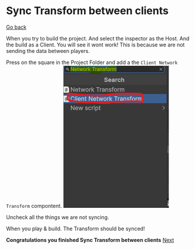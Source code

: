 # Sync Transform between clients
[Go back](Network.md)

When you try to build the project. And select the inspector as the Host. And the build as a Client. You will see it wont work! This is because we are not sending the data between players.

Press on the square in the Project Folder and add a the `Client Network Transform` compontent.
<img src="data/clienttransform.png">

Uncheck all the things we are not syncing.

When you play & build. The Transform should be synced!

**Congratulations you finished Sync Transform between clients**
[Next](installation.md)